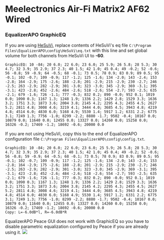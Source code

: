 # Meelectronics Air-Fi Matrix2 AF62 Wired
### EqualizerAPO GraphicEQ
If you are using [HeSuVi](https://sourceforge.net/projects/hesuvi/), replace contents of HeSuVi's eq file `C:\Program Files\EqualizerAPO\config\HeSuVi\eq.txt` with this line and set global volume for both channels from HeSuVi UI to **-60**.
```
GraphicEQ: 10 -84; 20 6.0; 22 6.0; 23 6.0; 25 5.9; 26 5.8; 28 5.3; 30 4.7; 32 3.9; 35 2.9; 37 2.3; 40 1.5; 42 1.0; 45 0.4; 49 -0.2; 52 -0.6; 56 -0.8; 59 -0.9; 64 -0.5; 68 -0.1; 73 0.5; 78 0.9; 83 0.9; 89 0.5; 95 -0.1; 102 -0.7; 109 -0.9; 117 -1.2; 125 -1.6; 134 -2.0; 143 -2.4; 153 -2.8; 164 -2.9; 175 -2.6; 188 -2.8; 201 -2.9; 215 -2.9; 230 -2.7; 246 -2.5; 263 -2.9; 282 -2.9; 301 -3.0; 323 -3.0; 345 -2.9; 369 -3.1; 395 -3.1; 423 -2.8; 452 -2.6; 484 -2.6; 518 -2.6; 554 -2.7; 593 -2.5; 635 -2.1; 679 -1.6; 726 -1.1; 777 -0.3; 832 0.2; 890 -0.0; 952 0.1; 1019 0.0; 1090 0.3; 1167 1.3; 1248 1.9; 1336 2.2; 1429 2.8; 1529 3.3; 1636 3.2; 1751 3.3; 1873 3.6; 2004 3.8; 2145 4.2; 2295 4.3; 2455 4.5; 2627 5.2; 2811 4.8; 3008 4.6; 3219 4.1; 3444 4.0; 3685 4.5; 3943 4.8; 4219 4.8; 4514 6.0; 4830 6.0; 5168 4.9; 5530 1.4; 5917 1.2; 6331 2.2; 6775 3.1; 7249 1.3; 7756 -1.0; 8299 -2.2; 8880 -1.7; 9502 -0.4; 10167 0.0; 10879 0.0; 11640 0.0; 12455 0.0; 13327 0.0; 14260 0.0; 15258 0.0; 16326 -0.2; 17469 -1.2; 18692 -0.6; 20000 0.0
```
If you are not using HeSuVi, copy this to the end of EqualizerAPO configuration file `C:\Program Files\EqualizerAPO\config\config.txt`.
```
GraphicEQ: 10 -84; 20 6.0; 22 6.0; 23 6.0; 25 5.9; 26 5.8; 28 5.3; 30 4.7; 32 3.9; 35 2.9; 37 2.3; 40 1.5; 42 1.0; 45 0.4; 49 -0.2; 52 -0.6; 56 -0.8; 59 -0.9; 64 -0.5; 68 -0.1; 73 0.5; 78 0.9; 83 0.9; 89 0.5; 95 -0.1; 102 -0.7; 109 -0.9; 117 -1.2; 125 -1.6; 134 -2.0; 143 -2.4; 153 -2.8; 164 -2.9; 175 -2.6; 188 -2.8; 201 -2.9; 215 -2.9; 230 -2.7; 246 -2.5; 263 -2.9; 282 -2.9; 301 -3.0; 323 -3.0; 345 -2.9; 369 -3.1; 395 -3.1; 423 -2.8; 452 -2.6; 484 -2.6; 518 -2.6; 554 -2.7; 593 -2.5; 635 -2.1; 679 -1.6; 726 -1.1; 777 -0.3; 832 0.2; 890 -0.0; 952 0.1; 1019 0.0; 1090 0.3; 1167 1.3; 1248 1.9; 1336 2.2; 1429 2.8; 1529 3.3; 1636 3.2; 1751 3.3; 1873 3.6; 2004 3.8; 2145 4.2; 2295 4.3; 2455 4.5; 2627 5.2; 2811 4.8; 3008 4.6; 3219 4.1; 3444 4.0; 3685 4.5; 3943 4.8; 4219 4.8; 4514 6.0; 4830 6.0; 5168 4.9; 5530 1.4; 5917 1.2; 6331 2.2; 6775 3.1; 7249 1.3; 7756 -1.0; 8299 -2.2; 8880 -1.7; 9502 -0.4; 10167 0.0; 10879 0.0; 11640 0.0; 12455 0.0; 13327 0.0; 14260 0.0; 15258 0.0; 16326 -0.2; 17469 -1.2; 18692 -0.6; 20000 0.0
Copy: L=-6.0dB*l, R=-6.0dB*R
```
EqualizerAPO Peace GUI does not work with GraphicEQ so you have to disable parametric equalization configured by Peace if you are already using it.
![](https://raw.githubusercontent.com/jaakkopasanen/AutoEq/master/results/Sonoma%20Model%20One/innerfidelity/onear/Meelectronics%20Air-Fi%20Matrix2%20AF62%20Wired/Meelectronics%20Air-Fi%20Matrix2%20AF62%20Wired.png)
